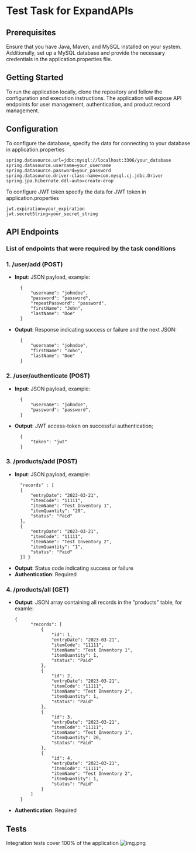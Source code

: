 # Test Task for ExpandAPIs

## Prerequisites

Ensure that you have Java, Maven, and MySQL installed on your system. Additionally, set up a MySQL database and provide the necessary credentials in the application.properties file.

## Getting Started

To run the application locally, clone the repository and follow the configuration and execution instructions. The application will expose API endpoints for user management, authentication, and product record management.

## Configuration

To configure the database, specify the data for connecting to your database in application.properties
```
spring.datasource.url=jdbc:mysql://localhost:3306/your_database
spring.datasource.username=your_username
spring.datasource.password=your_password
spring.datasource.driver-class-name=com.mysql.cj.jdbc.Driver
spring.jpa.hibernate.ddl-auto=create-drop
```

To configure JWT token specify the data for JWT token in application.properties
```
jwt.expiration=your_expiration
jwt.secretString=your_secret_string
```

## API Endpoints
### List of endpoints that were required by the task conditions

### 1. /user/add (POST)
* __Input__: JSON payload, example:
  ```
    {
        "username": "johndoe",
        "password": "password",
        "repeatPassword": "password",
        "firstName": "John",
        "lastName": "Doe"
    }
    ```
* __Output__: Response indicating success or failure and the next JSON:
  ```
    {
        "username": "johndoe",
        "firstName": "John",
        "lastName": "Doe"
    }
    ```

### 2. /user/authenticate (POST)
* __Input__: JSON payload, example:
  ```
    {
        "username": "johndoe",
        "password": "password",
    }
    ```
* __Output__: JWT access-token on successful authentication;
  ```
    {
        "token": "jwt"
    }
    ```

### 3. /products/add (POST)
* __Input__: JSON payload, example:
  ```
    "records" : [
    {
        "entryDate": "2023-03-21",
        "itemCode": "11111",
        "itemName": "Test Inventory 1",
        "itemQuantity": "20",
        "status": "Paid"
    },
    {
        "entryDate": "2023-03-21",
        "itemCode": "11111",
        "itemName": "Test Inventory 2",
        "itemQuantity": "1",
        "status": "Paid"
    }] }
    ```
* __Output__: Status code indicating success or failure
* __Authentication__: Required

### 4. /products/all (GET)
* __Output__: JSON array containing all records in the "products" table, for examle:
  ```
  {
        "records": [
            {
                "id": 1,
                "entryDate": "2023-03-21",
                "itemCode": "11111",
                "itemName": "Test Inventory 1",
                "itemQuantity": 1,
                "status": "Paid"
            },
            {
                "id": 2,
                "entryDate": "2023-03-21",
                "itemCode": "11111",
                "itemName": "Test Inventory 2",
                "itemQuantity": 1,
                "status": "Paid"
            },
            {
                "id": 3,
                "entryDate": "2023-03-21",
                "itemCode": "11111",
                "itemName": "Test Inventory 1",
                "itemQuantity": 20,
                "status": "Paid"
            },
            {
                "id": 4,
                "entryDate": "2023-03-21",
                "itemCode": "11111",
                "itemName": "Test Inventory 2",
                "itemQuantity": 1,
                "status": "Paid"
            }
        ]
    }
  ```
* __Authentication__: Required

## Tests

 Integration tests cover 100% of the application
![img.png](img.png)